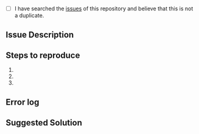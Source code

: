 #

- [ ] I have searched the [issues](https://github.com/siva-natarajan/finb/issues) of this repository and believe that this is not a duplicate.

## Issue Description

<!-- please provide a one or two liners about the  issue -->

## Steps to reproduce

1.
2.
3.

<!-- Add  -->

## Error log

<!-- please provide console error statement and/or snapshot of the image -->

## Suggested Solution

